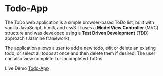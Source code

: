 # Todo-App

The ToDo web application is a simple browser-based ToDo list, built with vanilla JavaScript, html5, and css3. It uses a **Model View Controller** (MVC) structure and was developed using a **Test Driven Development** (TDD) approach (Jasmine framework).

The application allows a user to add a new todo, edit or delete an existing todo, or select all todos at once and then delete them if desired. The user can also view completed or incompleted ToDos.

Live Demo [Todo-App](https://f-gholami.github.io/Todo-App/)
